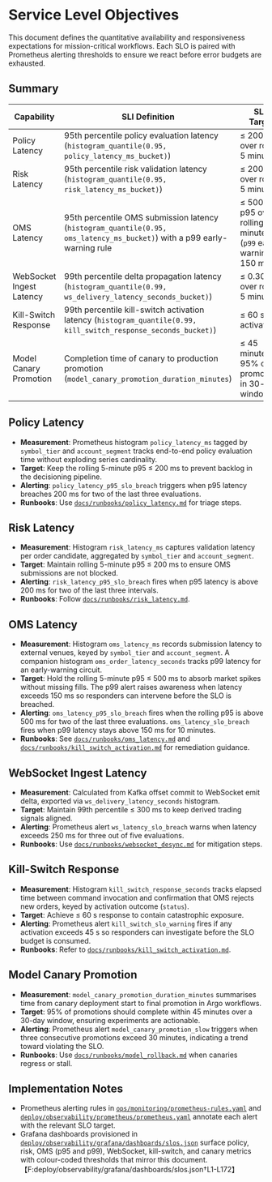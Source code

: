 # Service Level Objectives

This document defines the quantitative availability and responsiveness expectations for mission-critical workflows. Each SLO is paired with Prometheus alerting thresholds to ensure we react before error budgets are exhausted.

## Summary

| Capability | SLI Definition | SLO Target | Prometheus Alert |
| --- | --- | --- | --- |
| Policy Latency | 95th percentile policy evaluation latency (`histogram_quantile(0.95, policy_latency_ms_bucket)`) | ≤ 200 ms over rolling 5 minutes | `policy_latency_p95_slo_breach` fires when > 200 ms for 2/3 evaluations |
| Risk Latency | 95th percentile risk validation latency (`histogram_quantile(0.95, risk_latency_ms_bucket)`) | ≤ 200 ms over rolling 5 minutes | `risk_latency_p95_slo_breach` fires when > 200 ms for 2/3 evaluations |
| OMS Latency | 95th percentile OMS submission latency (`histogram_quantile(0.95, oms_latency_ms_bucket)`) with a p99 early-warning rule | ≤ 500 ms p95 over rolling 5 minutes (`p99` early warning at 150 ms) | `oms_latency_p95_slo_breach` fires when > 500 ms for 2/3 evaluations; `oms_latency_slo_breach` warns when p99 > 150 ms for 10 minutes |
| WebSocket Ingest Latency | 99th percentile delta propagation latency (`histogram_quantile(0.99, ws_delivery_latency_seconds_bucket)`) | ≤ 0.300 s over rolling 5 minutes | `ws_latency_slo_breach` fires when > 0.250 s for 3/5 evaluations |
| Kill-Switch Response | 99th percentile kill-switch activation latency (`histogram_quantile(0.99, kill_switch_response_seconds_bucket)`) | ≤ 60 s per activation | `kill_switch_slo_warning` fires when p99 > 45 s across a 5-minute window |
| Model Canary Promotion | Completion time of canary to production promotion (`model_canary_promotion_duration_minutes`) | ≤ 45 minutes for 95% of promotions in 30-day window | `model_canary_promotion_slow` fires when 3 consecutive promotions exceed 30 minutes |

## Policy Latency
- **Measurement**: Prometheus histogram `policy_latency_ms` tagged by `symbol_tier` and `account_segment` tracks end-to-end policy evaluation time without exploding series cardinality.
- **Target**: Keep the rolling 5-minute p95 ≤ 200 ms to prevent backlog in the decisioning pipeline.
- **Alerting**: `policy_latency_p95_slo_breach` triggers when p95 latency breaches 200 ms for two of the last three evaluations.
- **Runbooks**: Use [`docs/runbooks/policy_latency.md`](runbooks/policy_latency.md) for triage steps.

## Risk Latency
- **Measurement**: Histogram `risk_latency_ms` captures validation latency per order candidate, aggregated by `symbol_tier` and `account_segment`.
- **Target**: Maintain rolling 5-minute p95 ≤ 200 ms to ensure OMS submissions are not blocked.
- **Alerting**: `risk_latency_p95_slo_breach` fires when p95 latency is above 200 ms for two of the last three intervals.
- **Runbooks**: Follow [`docs/runbooks/risk_latency.md`](runbooks/risk_latency.md).

## OMS Latency
- **Measurement**: Histogram `oms_latency_ms` records submission latency to external venues, keyed by `symbol_tier` and `account_segment`. A companion histogram `oms_order_latency_seconds` tracks p99 latency for an early-warning circuit.
- **Target**: Hold the rolling 5-minute p95 ≤ 500 ms to absorb market spikes without missing fills. The p99 alert raises awareness when latency exceeds 150 ms so responders can intervene before the SLO is breached.
- **Alerting**: `oms_latency_p95_slo_breach` fires when the rolling p95 is above 500 ms for two of the last three evaluations. `oms_latency_slo_breach` fires when p99 latency stays above 150 ms for 10 minutes.
- **Runbooks**: See [`docs/runbooks/oms_latency.md`](runbooks/oms_latency.md) and [`docs/runbooks/kill_switch_activation.md`](runbooks/kill_switch_activation.md) for remediation guidance.

## WebSocket Ingest Latency
- **Measurement**: Calculated from Kafka offset commit to WebSocket emit delta, exported via `ws_delivery_latency_seconds` histogram.
- **Target**: Maintain 99th percentile ≤ 300 ms to keep derived trading signals aligned.
- **Alerting**: Prometheus alert `ws_latency_slo_breach` warns when latency exceeds 250 ms for three out of five evaluations.
- **Runbooks**: Use [`docs/runbooks/websocket_desync.md`](runbooks/websocket_desync.md) for mitigation steps.

## Kill-Switch Response
- **Measurement**: Histogram `kill_switch_response_seconds` tracks elapsed time between command invocation and confirmation that OMS rejects new orders, keyed by activation outcome (`status`).
- **Target**: Achieve ≤ 60 s response to contain catastrophic exposure.
- **Alerting**: Prometheus alert `kill_switch_slo_warning` fires if any activation exceeds 45 s so responders can investigate before the SLO budget is consumed.
- **Runbooks**: Refer to [`docs/runbooks/kill_switch_activation.md`](runbooks/kill_switch_activation.md).

## Model Canary Promotion
- **Measurement**: `model_canary_promotion_duration_minutes` summarises time from canary deployment start to final promotion in Argo workflows.
- **Target**: 95% of promotions should complete within 45 minutes over a 30-day window, ensuring experiments are actionable.
- **Alerting**: Prometheus alert `model_canary_promotion_slow` triggers when three consecutive promotions exceed 30 minutes, indicating a trend toward violating the SLO.
- **Runbooks**: Use [`docs/runbooks/model_rollback.md`](runbooks/model_rollback.md) when canaries regress or stall.

## Implementation Notes
- Prometheus alerting rules in [`ops/monitoring/prometheus-rules.yaml`](../ops/monitoring/prometheus-rules.yaml) and [`deploy/observability/prometheus/prometheus.yaml`](../deploy/observability/prometheus/prometheus.yaml) annotate each alert with the relevant SLO target.
- Grafana dashboards provisioned in [`deploy/observability/grafana/dashboards/slos.json`](../deploy/observability/grafana/dashboards/slos.json) surface policy, risk, OMS (p95 and p99), WebSocket, kill-switch, and canary metrics with colour-coded thresholds that mirror this document.【F:deploy/observability/grafana/dashboards/slos.json†L1-L172】
